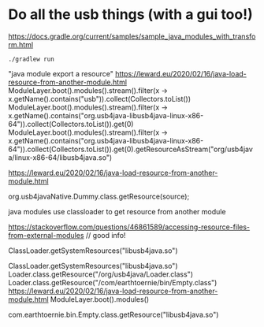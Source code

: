 # Do all the usb things (with a gui too!)

https://docs.gradle.org/current/samples/sample_java_modules_with_transform.html  

`./gradlew run`

"java module export a resource"
https://leward.eu/2020/02/16/java-load-resource-from-another-module.html
ModuleLayer.boot().modules().stream().filter(x -> x.getName().contains("usb")).collect(Collectors.<Module>toList())
ModuleLayer.boot().modules().stream().filter(x -> x.getName().contains("org.usb4java-libusb4java-linux-x86-64")).collect(Collectors.<Module>toList()).get(0)
ModuleLayer.boot().modules().stream().filter(x -> x.getName().contains("org.usb4java-libusb4java-linux-x86-64")).collect(Collectors.<Module>toList()).get(0).getResourceAsStream("org/usb4java/linux-x86-64/libusb4java.so")

https://leward.eu/2020/02/16/java-load-resource-from-another-module.html

org.usb4javaNative.Dummy.class.getResource(source);

java modules use classloader to get resource from another module

https://stackoverflow.com/questions/46861589/accessing-resource-files-from-external-modules // good info!

ClassLoader.getSystemResources("libusb4java.so")

ClassLoader.getSystemResources("libusb4java.so")
Loader.class.getResource("/org/usb4java/Loader.class")
Loader.class.getResource("/com/earthtoernie/bin/Empty.class")
https://leward.eu/2020/02/16/java-load-resource-from-another-module.html
ModuleLayer.boot().modules()

com.earthtoernie.bin.Empty.class.getResource("libusb4java.so")